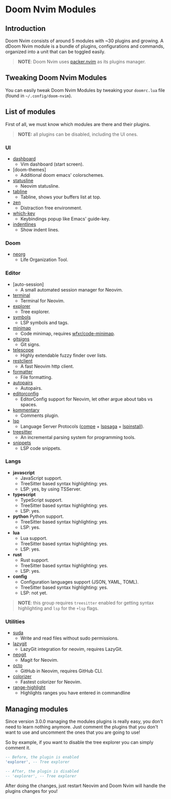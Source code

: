 # Doom Nvim Modules

## Introduction

Doom Nvim consists of around 5 modules with ~30 plugins and growing.
A dDoom Nvim module is a bundle of plugins, configurations and commands,
organized into a unit that can be toggled easily.

> **NOTE**: Doom Nvim uses [packer.nvim] as its plugins manager.

## Tweaking Doom Nvim Modules

You can easily tweak Doom Nvim Modules by tweaking your `doomrc.lua` file
(found in `~/.config/doom-nvim`).

## List of modules

First of all, we must know which modules are there and their plugins.

> **NOTE:** all plugins can be disabled, including the UI ones.

### UI

- [dashboard]
  - Vim dashboard (start screen).
- [doom-themes]
  - Additional doom emacs' colorschemes.
- [statusline]
  - Neovim statusline.
- [tabline]
  - Tabline, shows your buffers list at top.
- [zen]
  - Distraction free environment.
- [which-key]
  - Keybindings popup like Emacs' guide-key.
- [indentlines]
  - Show indent lines.

### Doom

- [neorg]
  - Life Organization Tool.

### Editor

- [auto-session]
  - A small automated session manager for Neovim.
- [terminal]
  - Terminal for Neovim.
- [explorer]
  - Tree explorer.
- [symbols]
  - LSP symbols and tags.
- [minimap]
  - Code minimap, requires [wfxr/code-minimap](https://github.com/wfxr/code-minimap).
- [gitsigns]
  - Git signs.
- [telescope]
  - Highly extendable fuzzy finder over lists.
- [restclient]
  - A fast Neovim http client.
- [formatter]
  - File formatting.
- [autopairs]
  - Autopairs.
- [editorconfig]
  - EditorConfig support for Neovim, let other argue about tabs vs spaces.
- [kommentary]
  - Comments plugin.
- [lsp]
  - Language Server Protocols ([compe] + [lspsaga] + [lspinstall]).
- [treesitter]
  - An incremental parsing system for programming tools.
- [snippets]
  - LSP code snippets.

### Langs

- **javascript**
  - JavaScript support.
  - TreeSitter based syntax highlighting: yes.
  - LSP: yes, by using TSServer.
- **typescript**
  - TypeScript support.
  - TreeSitter based syntax highlighting: yes.
  - LSP: yes.
- **python**
   Python support.
  - TreeSitter based syntax highlighting: yes.
  - LSP: yes.
- **lua**
  - Lua support.
  - TreeSitter based syntax highlighting: yes.
  - LSP: yes.
- **rust**
  - Rust support.
  - TreeSitter based syntax highlighting: yes.
  - LSP: yes.
- **config**
  - Configuration languages support (JSON, YAML, TOML).
  - TreeSitter based syntax highlighting: yes.
  - LSP: not yet.

> **NOTE**: this group requires `treesitter` enabled for getting syntax highlighting
> and `lsp` for the `+lsp` flags.

### Utilities

- [suda]
  - Write and read files without sudo permissions.
- [lazygit]
  - LazyGit integration for neovim, requires LazyGit.
- [neogit]
  - Magit for Neovim.
- [octo]
  - GitHub in Neovim, requires GitHub CLI.
- [colorizer]
  - Fastest colorizer for Neovim.
- [range-highlight]
  - Highlights ranges you have entered in commandline

## Managing modules

Since version 3.0.0 managing the modules plugins is really easy, you don't need
to learn nothing anymore. Just comment the plugins that you don't want to use
and uncomment the ones that you are going to use!

So by example, if you want to disable the tree explorer you can simply comment it.

```lua
-- Before, the plugin is enabled
'explorer', -- Tree explorer

-- After, the plugin is disabled
-- 'explorer', -- Tree explorer
```

After doing the changes, just restart Neovim and Doom Nvim will handle the plugins
changes for you!

<!-- links to plugins -->

[packer.nvim]: https://github.com/wbthomason/packer.nvim
[treesitter]: https://github.com/nvim-treesitter/nvim-treesitter

[dashboard]: https://github.com/glepnir/dashboard-nvim
[explorer]: https://github.com/kyazdani42/nvim-tree.lua
[statusline]: https://github.com/glepnir/galaxyline.nvim
[tabline]: https://github.com/akinsho/nvim-bufferline.lua
[terminal]: https://github.com/akinsho/nvim-toggleterm.lua
[symbols]: https://github.com/simrat39/symbols-outline.nvim
[minimap]: https://github.com/wfxr/minimap.vim
[which-key]: https://github.com/folke/which-key.nvim
[zen]: https://github.com/kdav5758/TrueZen.nvim
[telescope]: https://github.com/nvim-telescope/telescope.nvim

[gitsigns]: https://github.com/lewis6991/gitsigns.nvim
[lazygit]: https://github.com/kdheepak/lazygit.nvim
[octo]: https://github.com/pwntester/octo.nvim
[neogit]: https://github.com/TimUntersberger/neogit
[neorg]: https://github.com/vhyrro/neorg

[lsp]: https://github.com/neovim/nvim-lspconfig
[compe]: https://github.com/hrsh7th/nvim-compe
[lspsaga]: https://github.com/glepnir/lspsaga.nvim
[lspinstall]: https://github.com/kabouzeid/nvim-lspinstall
[snippets]: https://github.com/norcalli/snippets.nvim

[suda]: https://github.com/lambdalisue/suda.vim
[formatter]: https://github.com/lukas-reineke/format.nvim
[autopairs]: https://github.com/windwp/nvim-autopairs
[indentlines]: https://github.com/lukas-reineke/indent-blankline.nvim
[editorconfig]: https://github.com/editorconfig/editorconfig-vim
[kommentary]: https://github.com/b3nj5m1n/kommentary

[restclient]: https://github.com/NTBBloodbath/rest.nvim
[colorizer]: https://github.com/norcalli/nvim-colorizer.lua
[range-highlight]: https://github.com/winston0410/range-highlight.nvim
